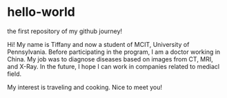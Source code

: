 # hello-world
the first repository of my github journey!

Hi! My name is Tiffany and now a student of MCIT, University of Pennsylvania.
Before participating in the program, I am a doctor working in China. My job was to diagnose diseases based on images from CT, MRI, and X-Ray. In the future, I hope I can work in companies related to mediacl field.

My interest is traveling and cooking. 
Nice to meet you! 
